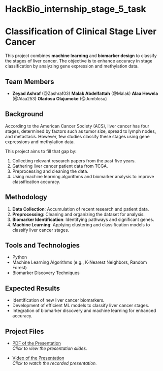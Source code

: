 # HackBio_internship_stage_5_task

# Classification of Clinical Stage Liver Cancer

This project combines **machine learning** and **biomarker design** to classify the stages of liver cancer. The objective is to enhance accuracy in stage classification by analyzing gene expression and methylation data.

## Team Members
- **Zeyad Ashraf** (@Zashraf03)  **Malak Abdelfattah** (@Malak)  **Alaa Hewela** (@Alaa253)  **Oladosu Olajumoke** (@Jumblosu)

## Background

According to the American Cancer Society (ACS), liver cancer has four stages, determined by factors such as tumor size, spread to lymph nodes, and metastasis. However, few studies classify these stages using gene expressions and methylation data. 

This project aims to fill that gap by:
1. Collecting relevant research papers from the past five years.
2. Gathering liver cancer patient data from TCGA.
3. Preprocessing and cleaning the data.
4. Using machine learning algorithms and biomarker analysis to improve classification accuracy.

## Methodology

1. **Data Collection**: Accumulation of recent research and patient data.
2. **Preprocessing**: Cleaning and organizing the dataset for analysis.
3. **Biomarker Identification**: Identifying pathways and significant genes.
4. **Machine Learning**: Applying clustering and classification models to classify liver cancer stages.

## Tools and Technologies
- Python
- Machine Learning Algorithms (e.g., K-Nearest Neighbors, Random Forest)
- Biomarker Discovery Techniques

## Expected Results

- Identification of new liver cancer biomarkers.
- Development of efficient ML models to classify liver cancer stages.
- Integration of biomarker discovery and machine learning for enhanced accuracy.

## Project Files

- [PDF of the Presentation](link_to_pdf)  
  *Click to view the presentation slides.*

- [Video of the Presentation](link_to_video)  
  *Click to watch the recorded presentation.*

